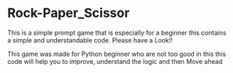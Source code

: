# Rock-Paper_Scissor
This is a simple prompt game that is especially for a beginner this contains a simple and understandable code. Please have a Look!!

This game was made for Python beginner who are not too good in this this code will help you to improve, understand the logic and then Move ahead
